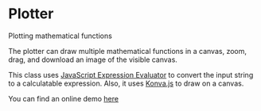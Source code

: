 # Plotter
Plotting mathematical functions

The plotter can draw multiple mathematical functions in a canvas, zoom, drag, and download an image of the visible canvas.

This class uses [JavaScript Expression Evaluator](https://github.com/silentmatt/expr-eval) to convert the input string to a calculatable expression.
Also, it uses [Konva.js](https://konvajs.github.io/) to draw on a canvas. 

You can find an online demo [here](https://erfans.github.io/Plotter/)
